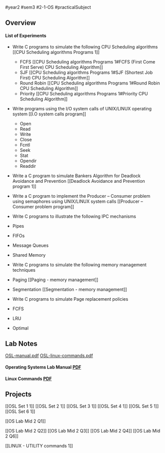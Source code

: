 #year2 #sem3 #2-1-OS   #practicalSubject
## **Overview**
#### List of Experiments

- Write C programs to simulate the following CPU Scheduling algorithms [[CPU Scheduling algorithms Programs 1]]

	- FCFS [[CPU Scheduling algorithms Programs 1#FCFS (First Come First Serve) CPU Scheduling Algorithm]]
	- SJF [[CPU Scheduling algorithms Programs 1#SJF (Shortest Job First) CPU Scheduling Algorithm]]
	- Round Robin [[CPU Scheduling algorithms Programs 1#Round Robin CPU Scheduling Algorithm]]
	- Priority [[CPU Scheduling algorithms Programs 1#Priority CPU Scheduling Algorithm]]

- Write programs using the I/O system calls of UNIX/LINUX operating system [[I.O system calls program]]
	- Open
	- Read
	- Write
	- Close
	- Fcntl
	- Seek
	- Stat
	- Opendir
	- Readdir

- Write a C program to simulate Bankers Algorithm for Deadlock Avoidance and Prevention [[Deadlock Avoidance and Prevention program 1]]

- Write a C program to implement the Producer – Consumer problem using semaphores using UNIX/LINUX system calls [[Producer – Consumer problem program]]

- Write C programs to illustrate the following IPC mechanisms

- Pipes
- FIFOs
- Message Queues
- Shared Memory

- Write C programs to simulate the following memory management techniques

- Paging [[Paging - memory management]]
- Segmentation [[Segmentation - memory management]]

- Write C programs to simulate Page replacement policies

- FCFS
- LRU
- Optimal
## **Lab Notes**
[OSL-manual.pdf](file:///E:/Harsh%20%7BLaptop%7D/Backup%2004%202023/Skills/Code/Exercise/2022-23/Web%20Dev%20V2/Projects/R22/Jntuh-R22-Notes/public/resources/2nd%20Year/OSL-manual.pdf)
[OSL-linux-commands.pdf](file:///E:/Harsh%20%7BLaptop%7D/Backup%2004%202023/Skills/Code/Exercise/2022-23/Web%20Dev%20V2/Projects/R22/Jntuh-R22-Notes/public/resources/2nd%20Year/OSL-linux-commands.pdf)
#### Operating Systems Lab Manual [PDF](https://harshrb2424.github.io/Jntuh-R22-Notes/public/resources/2nd%20Year/OSL-manual.pdf)

#### Linux Commands [PDF](https://harshrb2424.github.io/Jntuh-R22-Notes/public/resources/2nd%20Year/OSL-linux-commands.pdf)
## Projects
[[OSL Set 1 1]]
[[OSL Set 2 1]]
[[OSL Set 3 1]]
[[OSL Set 4 1]]
[[OSL Set 5 1]]
[[OSL Set 6 1]]


[[OS Lab Mid 2 Q1]]

[[OS Lab Mid 2 Q2]]
[[OS Lab Mid 2 Q3]]
[[OS Lab Mid 2 Q4]]
[[OS Lab Mid 2 Q6]]

[[LINUX - UTILITY commands 1]]
